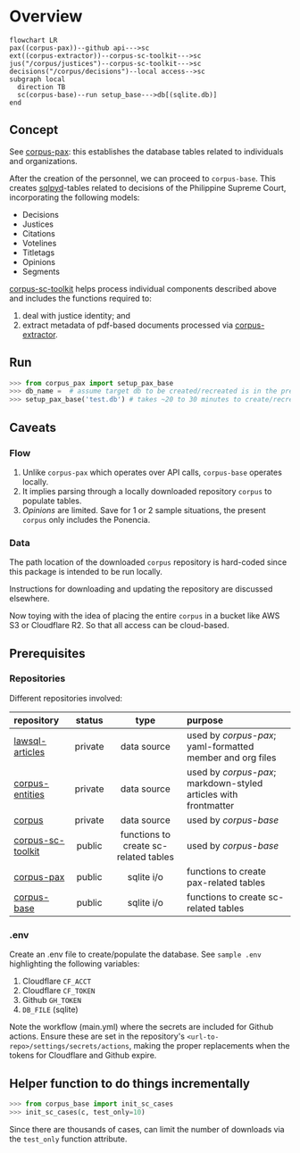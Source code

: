 # Overview

```mermaid
flowchart LR
pax((corpus-pax))--github api--->sc
ext((corpus-extractor))--corpus-sc-toolkit--->sc
jus("/corpus/justices")--corpus-sc-toolkit--->sc
decisions("/corpus/decisions")--local access-->sc
subgraph local
  direction TB
  sc(corpus-base)--run setup_base--->db[(sqlite.db)]
end
```

## Concept

See [corpus-pax](https://github.com/justmars/corpus-pax): this establishes the database tables related
to individuals and organizations.

After the creation of the personnel, we can proceed to `corpus-base`. This creates [sqlpyd](https://github.com/justmars/sqlpyd)-tables related to decisions of the Philippine Supreme Court, incorporating the following models:

- Decisions
- Justices
- Citations
- Votelines
- Titletags
- Opinions
- Segments

[corpus-sc-toolkit](https://github.com/justmars/corpus-sc-toolkit) helps process individual components described above and includes
the functions required to:

1. deal with justice identity; and
2. extract metadata of pdf-based documents processed via [corpus-extractor](https://github.com/justmars/corpus-extractor).

## Run

```py
>>> from corpus_pax import setup_pax_base
>>> db_name =  # assume target db to be created/recreated is in the present working directory
>>> setup_pax_base('test.db') # takes ~20 to 30 minutes to create/recreate in working dir
```

## Caveats

### Flow

1. Unlike `corpus-pax` which operates over API calls, `corpus-base` operates locally.
2. It implies parsing through a locally downloaded repository `corpus` to populate tables.
3. _Opinions_ are limited. Save for 1 or 2 sample situations, the present `corpus` only includes the Ponencia.

### Data

The path location of the downloaded `corpus` repository is hard-coded since this package is intended to be run locally.

Instructions for downloading and updating the repository are discussed elsewhere.

Now toying with the idea of placing the entire `corpus` in a bucket like AWS S3 or Cloudflare R2. So that all access can be cloud-based.

## Prerequisites

### Repositories

Different repositories involved:

repository | status | type | purpose
:--|:--:|:--:|:--
[lawsql-articles](https://github.com/justmars/lawsql-articles) | private | data source | used by _corpus-pax_; yaml-formatted member and org files
[corpus-entities](https://github.com/justmars/corpus-entities) | private | data source | used by _corpus-pax_; markdown-styled articles with frontmatter
[corpus](https://github.com/justmars/corpus) | private | data source | used by _corpus-base_
[corpus-sc-toolkit](https://github.com/justmars/corpus-sc-toolkit) | public | functions to create sc-related tables | used by _corpus-base_
[corpus-pax](https://github.com/justmars/corpus-pax) | public | sqlite i/o | functions to create pax-related tables
[corpus-base](https://github.com/justmars/corpus-base)| public | sqlite i/o |  functions to create sc-related tables

### .env

Create an .env file to create/populate the database. See `sample .env` highlighting the following variables:

1. Cloudflare `CF_ACCT`
2. Cloudflare `CF_TOKEN`
3. Github `GH_TOKEN`
4. `DB_FILE` (sqlite)

Note the workflow (main.yml) where the secrets are included for Github actions. Ensure these are set in the repository's `<url-to-repo>/settings/secrets/actions`, making the proper replacements when the tokens for Cloudflare and Github expire.

## Helper function to do things incrementally

```py
>>> from corpus_base import init_sc_cases
>>> init_sc_cases(c, test_only=10)
```

Since there are thousands of cases, can limit the number of downloads via the `test_only` function attribute.
